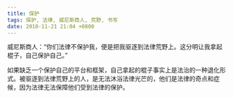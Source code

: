 ```yaml
---
title: 保护
tags: 保护, 法律, 威尼斯商人, 荒野, 书写
date: 2010-11-21 21:04 +0800
---
```



威尼斯商人：“你们法律不保护我，便是把我驱逐到法律荒野上。这分明让我拿起棍子，自己保护自己。”

如果缺乏一个保护自己的平台和框架，自己拿起的棍子事实上是法治的一种退化形式。被驱逐到法律荒野上的人，是无法沐浴法律光芒的，他们是法律的奇点和症候，因为法律无法保障他们受到法律的保护。


